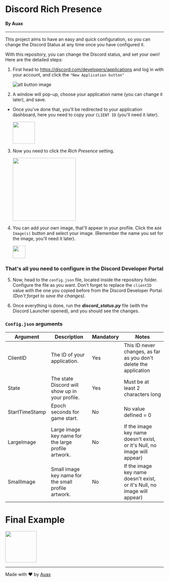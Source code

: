 # Discord Rich Presence
#### By Auax

---
This project aims to have an easy and quick configuration, 
so you can change the Discord Status at any time once you have configured it.

With this repository, you can change the Discord status, and set your own!
Here are the detailed steps:

1) First head to https://discord.com/developers/applications and log in with your account, 
and click the `"New Application button"`

    ![alt button image](https://i.imgur.com/jANJ5US.png)


2) A window will pop-up, choose your application name (you can change it later), and save.
  

- Once you've done that, you'll be redirected to your application dashboard, 
  here you need to copy your `CLIENT ID` (you'll need it later).
  
    <img src="https://i.ibb.co/Y3smwcL/Capture.png" height="70" />


3) Now you need to click the *Rich Presence* setting.
  
    <img src="https://i.ibb.co/xzNGpVN/Capture.png" height="200" />


4) You can add your own image, that'll appear in your profile. Click the `Add Image(s)` button
and select your image. (Remember the name you set for the image, you'll need it later).

    <img src="https://i.ibb.co/3rpFZVg/Capture.png" height="40" />

### That's all you need to configure in the Discord Developer Portal

5) Now, head to the `config.json` file, located inside the repository folder. 
Configure the file as you want. Don't forget to replace the `clientID` value with the 
  one you copied before from the Discord Developer Portal. *(Don't forget to save the changes).*
   

6) Once everything is done, run the ***discord_status.py*** file (with the Discord Launcher opened), 
   and you should see the changes.
  
 ### `Config.json` arguments
 
| Argument       | Description                                          | Mandatory  | Notes                                                                    |
| -------------  |-------------                                         | -----      | -----                                                                    |
| ClientID       | The ID of your application.                          | Yes        |This ID never changes, as far as you don't delete the application         |
| State          | The state Discord will show up in your profile.      | Yes        |Must be at least 2 characters long                                        |
| StartTimeStamp | Epoch seconds for game start.                        | No         |No value defined = 0                                                      |
| LargeImage     | Large image key name for the large profile artwork.  | No         |If the image key name doesn't exist, or it's Null, no image will appear)  |
| SmallImage     | Small image key name for the small profile artwork.  | No         |If the image key name doesn't exist, or it's Null, no image will appear)  |


# Final Example
<img src="https://i.ibb.co/nggSxmK/Capture.png" height="100" />

---
Made with ❤ by <a href="https://github.com/auax">Auax<a>
